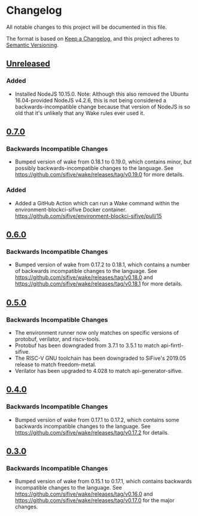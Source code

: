 # Changelog

All notable changes to this project will be documented in this file.

The format is based on [Keep a Changelog](https://keepachangelog.com/en/1.0.0/),
and this project adheres to [Semantic Versioning](https://semver.org/spec/v2.0.0.html).

## [Unreleased]

### Added
- Installed NodeJS 10.15.0. Note: Although this also removed the Ubuntu 16.04-provided NodeJS v4.2.6, this is not being considered a backwards-incompatible change because that version of NodeJS is so old that it's unlikely that any Wake rules ever used it.


## [0.7.0]

### Backwards Incompatible Changes
- Bumped version of wake from 0.18.1 to 0.19.0, which contains minor, but possibly backwards-incompatible changes to the language. See https://github.com/sifive/wake/releases/tag/v0.19.0 for more details.

### Added
- Added a GitHub Action which can run a Wake command within the environment-blockci-sifive Docker container. https://github.com/sifive/environment-blockci-sifive/pull/15


## [0.6.0]

### Backwards Incompatible Changes
- Bumped version of wake from 0.17.2 to 0.18.1, which contains a number of backwards incompatible changes to the language. See https://github.com/sifive/wake/releases/tag/v0.18.0 and https://github.com/sifive/wake/releases/tag/v0.18.1 for more details.


## [0.5.0]

### Backwards Incompatible Changes
- The environment runner now only matches on specific versions of protobuf, verilator, and riscv-tools.
- Protobuf has been downgraded from 3.7.1 to 3.5.1 to match api-firrtl-sifive.
- The RISC-V GNU toolchain has been downgraded to SiFive's 2019.05 release to match freedom-metal.
- Verilator has been upgraded to 4.028 to match api-generator-sifive.


## [0.4.0]

### Backwards Incompatible Changes
- Bumped version of wake from 0.17.1 to 0.17.2, which contains some backwards incompatible changes to the language. See https://github.com/sifive/wake/releases/tag/v0.17.2 for details.


## [0.3.0]

### Backwards Incompatible Changes
- Bumped version of wake from 0.15.1 to 0.17.1, which contains backwards incompatible changes to the language. See https://github.com/sifive/wake/releases/tag/v0.16.0 and https://github.com/sifive/wake/releases/tag/v0.17.0 for the major changes.

[Unreleased]: https://github.com/sifive/environment-blockci-sifive/compare/0.7.0...HEAD
[0.7.0]: https://github.com/sifive/environment-blockci-sifive/compare/0.6.0...0.7.0
[0.6.0]: https://github.com/sifive/environment-blockci-sifive/compare/0.5.0...0.6.0
[0.5.0]: https://github.com/sifive/environment-blockci-sifive/compare/0.4.0...0.5.0
[0.4.0]: https://github.com/sifive/environment-blockci-sifive/compare/0.3.0...0.4.0
[0.3.0]: https://github.com/sifive/environment-blockci-sifive/compare/0.2.1...0.3.0
